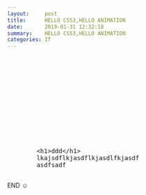 ```yaml
---
layout:     post
title:      HELLO CSS3,HELLO ANIMATION
date:       2019-01-31 12:32:18
summary:    HELLO CSS3,HELLO ANIMATION
categories: IT
---
```


<style>

.titleAnim {
  position: relative;
  display: inline-block;
  width: 130px;
  height: 40px;
  overflow: hidden;
  
}
.titleAnim span {
    position: absolute;
    text-transform: uppercase;
    font-size: 40px;
  }
.titleAnim-1bis {
    width: 150px
}
.titleAnim-1 span {
    top: 100%;
    font-weight: 300;
    animation: .4s titleAnim 1s ease forwards;  
}
.titleAnim-1bis span {
    top: -100%;
    font-weight: 700;
    animation: .4s titleAnim 1.2s ease forwards;  
}


.titleAnim-2 {
    left: 80px;
    animation: .5s titleAnim2 2.5s ease forwards; 
}
.titleAnim-2 span {
    top: 100%;
    font-weight: 300;
    animation: .4s titleAnim 2s ease forwards;
}
.titleAnim-2bis {
    width:300px
}
.titleAnim-2bis span {
    top: 0;
    left: -100%;
    font-weight: 700;
    color: #F1D91F;
    animation: .4s titleAnim2 2.5s ease forwards;
} 


.has-animation {
  position: relative;
}

.has-animation p,.has-animation img {
    opacity: 0;
}
.has-animation.animate-in p,.has-animation.animate-in img {
    animation: textHidden 0.1s 1.1s forwards;
}
.has-animation.animate-in:before, .has-animation.animate-in:after {
    content: '';
    position: absolute;
    top: 0;
    right: 0;
    height: 100%;
    z-index: 10;
}
.has-animation.animate-in:before {
    background-color: pink;
}
.has-animation.animate-in:after {
    background-color: blue;
    animation-delay: .5s;
}
  

.has-animation.animation-ltr.animate-in:before {
    animation: revealLTR 1.8s ease;
}
.has-animation.animation-ltr.animate-in:after {
    animation: revealLTR 1s .6s ease;
}





@keyframes textHidden {
  0% {
    opacity: 0;
  }
  100% {
    opacity: 1;
  }
}

@keyframes titleAnim {
  100% {
    top: 0;
  }
}

@keyframes titleAnim2 {
  100% {
    left: 0;
  }
}

@keyframes revealLTR {
  0%{
    width: 0;
    left: 0;
  }
  65%{
    width: 100%;
    left: 0;
  }
  100% {
    width: 0;
    left: 100%;
  }
}

</style>
<body>
<!-- 타이틀영역 -->
<div>
    <div class="titleAnim titleAnim-1">
        <span>HELLO</span>
    </div>
    <div class="titleAnim titleAnim-1bis">
        <span>CSS3!</span>
    </div>
</div>
<div>
    <div class="titleAnim titleAnim-2">
        <span>HELLO</span>
    </div>
    <div class="titleAnim titleAnim-2bis">
        <span>ANIMATION!</span>
    </div>
</div>

<!-- 서머리 -->
<div class="has-animation animation-ltr" data-delay="2000">
<p>
요즘에는 점점 더 많은 웹사이트들이 GIF, SVG, WebGL, 배경 비디오 등의 형태를 이용하여 애니메이션을 사용하고있습니다. 
제대로 사용한다면 웹 상의 애니메이션들은 웹사이트의 활력을 불어넣고 상호작용을 이끌어낼 수 있으며
이는 별도의 피드백 요소와 경험을 사용자에게 추가로 제공하는 역할을 할 수 있을 것입니다.
</p>
</div>

<!-- 본문 -->
<div class="has-animation animation-ltr" data-delay="2000">
    <xmp>
        <h1>ddd</h1>
        lkajsdflkjasdflkjasdlfkjasdf   
        asdfsadf
    </xmp>
</div>

<!-- 끝 -->
<div>END ☺</div>


<!-- script -->
<script src="https://code.jquery.com/jquery-1.12.4.min.js"></script>
<script>
$('.has-animation').each(function(index) {
    if($(window).scrollTop() + $(window).height() > $(this).offset().top + $(this).outerHeight() ){ 
        $(this).delay($(this).data('delay')).queue(function(){
            $(this).addClass('animate-in');
        });    
    }   
});  

$(window).scroll(function() { 
	$('.has-animation').each(function(index) {
  		if($(window).scrollTop() + $(window).height() > $(this).offset().top ){ 
  			$(this).delay($(this).data('delay')).queue(function(){
      			$(this).addClass('animate-in');
    		});    
  		}   
	});   
});

</script>
